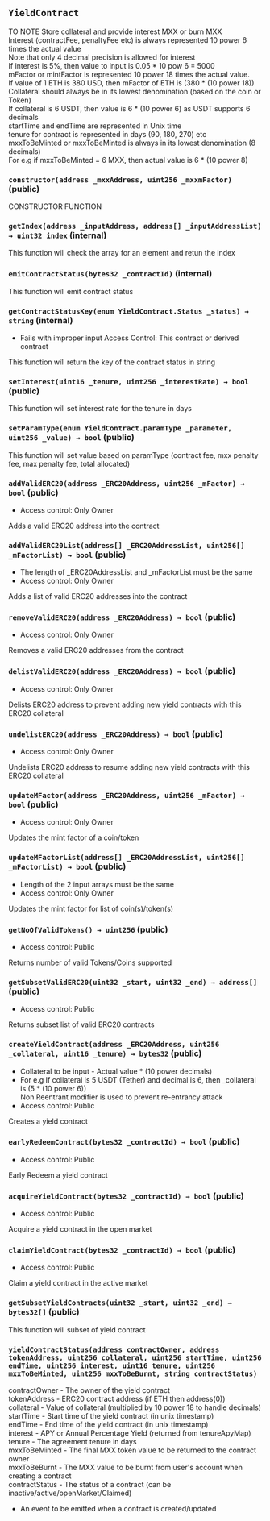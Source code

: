 ## `YieldContract`

TO NOTE
Store collateral and provide interest MXX or burn MXX <br />
Interest (contractFee, penaltyFee etc) is always represented 10 power 6 times the actual value<br />
Note that only 4 decimal precision is allowed for interest<br />
If interest is 5%, then value to input is 0.05 * 10 pow 6 = 5000<br />
mFactor or mintFactor is represented 10 power 18 times the actual value.<br />
If value of 1 ETH is 380 USD, then mFactor of ETH is (380 * (10 power 18))<br />
Collateral should always be in its lowest denomination (based on the coin or Token)<br />
If collateral is 6 USDT, then value is 6 * (10 power 6) as USDT supports 6 decimals<br />
startTime and endTime are represented in Unix time<br />
tenure for contract is represented in days (90, 180, 270) etc<br />
mxxToBeMinted or mxxToBeMinted is always in its lowest denomination (8 decimals)<br />
For e.g if mxxToBeMinted = 6 MXX, then actual value is 6 * (10 power 8)<br />




### `constructor(address _mxxAddress, uint256 _mxxmFactor)` (public)

CONSTRUCTOR FUNCTION



### `getIndex(address _inputAddress, address[] _inputAddressList) → uint32 index` (internal)



This function will check the array for an element and retun the index


### `emitContractStatus(bytes32 _contractId)` (internal)



This function will emit contract status


### `getContractStatusKey(enum YieldContract.Status _status) → string` (internal)

- Fails with improper input
Access Control: This contract or derived contract

This function will return the key of the contract status in string


### `setInterest(uint16 _tenure, uint256 _interestRate) → bool` (public)



This function will set interest rate for the tenure in days


### `setParamType(enum YieldContract.paramType _parameter, uint256 _value) → bool` (public)



This function will set value based on paramType (contract fee, mxx penalty fee, max penalty fee, total allocated)


### `addValidERC20(address _ERC20Address, uint256 _mFactor) → bool` (public)

- Access control: Only Owner

Adds a valid ERC20 address into the contract


### `addValidERC20List(address[] _ERC20AddressList, uint256[] _mFactorList) → bool` (public)

- The length of _ERC20AddressList and _mFactorList must be the same
- Access control: Only Owner

Adds a list of valid ERC20 addresses into the contract


### `removeValidERC20(address _ERC20Address) → bool` (public)

- Access control: Only Owner

Removes a valid ERC20 addresses from the contract


### `delistValidERC20(address _ERC20Address) → bool` (public)

- Access control: Only Owner

Delists ERC20 address to prevent adding new yield contracts with this ERC20 collateral


### `undelistERC20(address _ERC20Address) → bool` (public)

- Access control: Only Owner

Undelists ERC20 address to resume adding new yield contracts with this ERC20 collateral


### `updateMFactor(address _ERC20Address, uint256 _mFactor) → bool` (public)

- Access control: Only Owner

Updates the mint factor of a coin/token


### `updateMFactorList(address[] _ERC20AddressList, uint256[] _mFactorList) → bool` (public)

- Length of the 2 input arrays must be the same
- Access control: Only Owner

Updates the mint factor for list of coin(s)/token(s)


### `getNoOfValidTokens() → uint256` (public)

- Access control: Public

Returns number of valid Tokens/Coins supported


### `getSubsetValidERC20(uint32 _start, uint32 _end) → address[]` (public)

- Access control: Public

Returns subset list of valid ERC20 contracts


### `createYieldContract(address _ERC20Address, uint256 _collateral, uint16 _tenure) → bytes32` (public)

- Collateral to be input - Actual value * (10 power decimals)<br />
- For e.g If collateral is 5 USDT (Tether) and decimal is 6, then _collateral is (5 * (10 power 6))<br />
Non Reentrant modifier is used to prevent re-entrancy attack<br />
- Access control: Public

Creates a yield contract


### `earlyRedeemContract(bytes32 _contractId) → bool` (public)

- Access control: Public

Early Redeem a yield contract


### `acquireYieldContract(bytes32 _contractId) → bool` (public)

- Access control: Public

Acquire a yield contract in the open market


### `claimYieldContract(bytes32 _contractId) → bool` (public)

- Access control: Public

Claim a yield contract in the active market


### `getSubsetYieldContracts(uint32 _start, uint32 _end) → bytes32[]` (public)



This function will subset of yield contract



### `yieldContractStatus(address contractOwner, address tokenAddress, uint256 collateral, uint256 startTime, uint256 endTime, uint256 interest, uint16 tenure, uint256 mxxToBeMinted, uint256 mxxToBeBurnt, string contractStatus)`

contractOwner - The owner of the yield contract<br />
tokenAddress - ERC20 contract address (if ETH then address(0))<br />
collateral - Value of collateral (multiplied by 10 power 18 to handle decimals)<br />
startTime - Start time of the yield contract (in unix timestamp)<br />
endTime - End time of the yield contract (in unix timestamp)<br />
interest - APY or Annual Percentage Yield (returned from tenureApyMap)<br />
tenure - The agreement tenure in days<br />
mxxToBeMinted - The final MXX token value to be returned to the contract owner<br />
mxxToBeBurnt - The MXX value to be burnt from user's account when creating a contract<br />
contractStatus - The status of a contract (can be inactive/active/openMarket/Claimed)<br />

- An event to be emitted when a contract is created/updated


